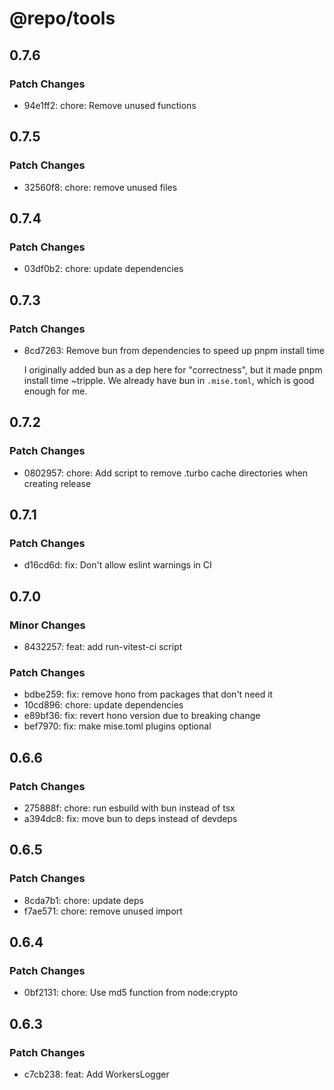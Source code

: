 # @repo/tools

## 0.7.6

### Patch Changes

- 94e1ff2: chore: Remove unused functions

## 0.7.5

### Patch Changes

- 32560f8: chore: remove unused files

## 0.7.4

### Patch Changes

- 03df0b2: chore: update dependencies

## 0.7.3

### Patch Changes

- 8cd7263: Remove bun from dependencies to speed up pnpm install time

  I originally added bun as a dep here for "correctness", but it made pnpm install time ~tripple. We already have bun in `.mise.toml`, which is good enough for me.

## 0.7.2

### Patch Changes

- 0802957: chore: Add script to remove .turbo cache directories when creating release

## 0.7.1

### Patch Changes

- d16cd6d: fix: Don't allow eslint warnings in CI

## 0.7.0

### Minor Changes

- 8432257: feat: add run-vitest-ci script

### Patch Changes

- bdbe259: fix: remove hono from packages that don't need it
- 10cd896: chore: update dependencies
- e89bf36: fix: revert hono version due to breaking change
- bef7970: fix: make mise.toml plugins optional

## 0.6.6

### Patch Changes

- 275888f: chore: run esbuild with bun instead of tsx
- a394dc8: fix: move bun to deps instead of devdeps

## 0.6.5

### Patch Changes

- 8cda7b1: chore: update deps
- f7ae571: chore: remove unused import

## 0.6.4

### Patch Changes

- 0bf2131: chore: Use md5 function from node:crypto

## 0.6.3

### Patch Changes

- c7cb238: feat: Add WorkersLogger
